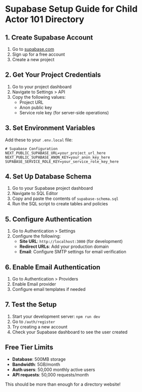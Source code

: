 # Supabase Setup Guide for Child Actor 101 Directory

## 1. Create Supabase Account
1. Go to [supabase.com](https://supabase.com)
2. Sign up for a free account
3. Create a new project

## 2. Get Your Project Credentials
1. Go to your project dashboard
2. Navigate to Settings > API
3. Copy the following values:
   - Project URL
   - Anon public key
   - Service role key (for server-side operations)

## 3. Set Environment Variables
Add these to your `.env.local` file:

```env
# Supabase Configuration
NEXT_PUBLIC_SUPABASE_URL=your_project_url_here
NEXT_PUBLIC_SUPABASE_ANON_KEY=your_anon_key_here
SUPABASE_SERVICE_ROLE_KEY=your_service_role_key_here
```

## 4. Set Up Database Schema
1. Go to your Supabase project dashboard
2. Navigate to SQL Editor
3. Copy and paste the contents of `supabase-schema.sql`
4. Run the SQL script to create tables and policies

## 5. Configure Authentication
1. Go to Authentication > Settings
2. Configure the following:
   - **Site URL**: `http://localhost:3000` (for development)
   - **Redirect URLs**: Add your production domain
   - **Email**: Configure SMTP settings for email verification

## 6. Enable Email Authentication
1. Go to Authentication > Providers
2. Enable Email provider
3. Configure email templates if needed

## 7. Test the Setup
1. Start your development server: `npm run dev`
2. Go to `/auth/register`
3. Try creating a new account
4. Check your Supabase dashboard to see the user created

## Free Tier Limits
- **Database**: 500MB storage
- **Bandwidth**: 5GB/month
- **Auth users**: 50,000 monthly active users
- **API requests**: 50,000 requests/month

This should be more than enough for a directory website!
